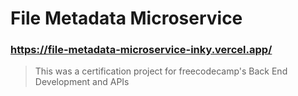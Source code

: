 # File Metadata Microservice
### https://file-metadata-microservice-inky.vercel.app/

> This was a certification project for freecodecamp's Back End Development and APIs

